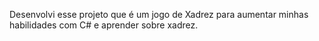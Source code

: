 Desenvolvi esse projeto que é um jogo de Xadrez para aumentar minhas habilidades com C# e aprender sobre xadrez.